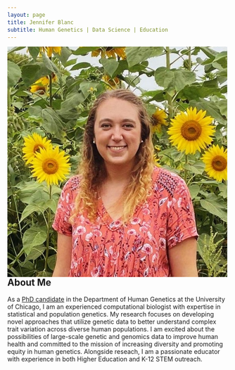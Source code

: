 ```yaml
---
layout: page
title: Jennifer Blanc
subtitle: Human Genetics | Data Science | Education
---
```


<img src="assets/img/Pic.JPG" style="float: left; width: 500px; height: auto; margin-right: 30px;">


## About Me

As a [PhD candidate](https://hgen.uchicago.edu/program/students/jennifer-blanc) in the Department of Human Genetics at the University of Chicago, I am an experienced computational biologist with expertise in statistical and population genetics. My research focuses on developing novel approaches that utilize genetic data to better understand complex trait variation across diverse human populations. I am excited about the possibilities of large-scale genetic and genomics data to improve human health and committed to the mission of increasing diversity and promoting equity in human genetics. Alongside reseach, I am a passionate educator with experience in both Higher Education and K-12 STEM outreach.       

